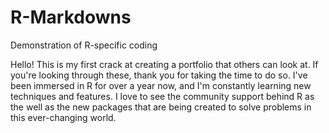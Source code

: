 # R-Markdowns
Demonstration of R-specific coding

Hello! This is my first crack at creating a portfolio that others can look at. If you're looking through these, thank you for taking the time to do so. I've been immersed in R for over a year now, and I'm constantly learning new techniques and features. I love to see the community support behind R as the well as the new packages that are being created to solve problems in this ever-changing world.
